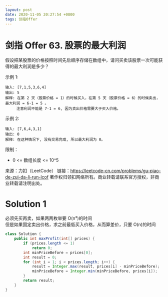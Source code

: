 ```yaml
---
layout: post
date: 2020-11-05 20:27:54 +0800
tags: 剑指Offer
---
```


# 剑指 Offer 63. 股票的最大利润

假设把某股票的价格按照时间先后顺序存储在数组中，请问买卖该股票一次可能获得的最大利润是多少？

示例 1:
```
输入: [7,1,5,3,6,4]
输出: 5
解释: 在第 2 天（股票价格 = 1）的时候买入，在第 5 天（股票价格 = 6）的时候卖出，最大利润 = 6-1 = 5 。
     注意利润不能是 7-1 = 6, 因为卖出价格需要大于买入价格。
```
示例 2:
```
输入: [7,6,4,3,1]
输出: 0
解释: 在这种情况下, 没有交易完成, 所以最大利润为 0。
```
限制：
+ 0 <= 数组长度 <= 10^5

来源：力扣（LeetCode）
链接：https://leetcode-cn.com/problems/gu-piao-de-zui-da-li-run-lcof
著作权归领扣网络所有。商业转载请联系官方授权，非商业转载请注明出处。

# Solution 1
必须先买再卖，如果两两枚举要 O(n²)的时间  
但是如果固定卖出价格，求之前最低买入价格，从而算差价，只要 O(n)的时间  
``` java
class Solution {
    public int maxProfit(int[] prices) {
        if (prices.length <= 1)
            return 0;
        int minPriceBefore = prices[0];
        int result = 0;
        for (int i = 1; i < prices.length; i++) {
            result = Integer.max(result, prices[i] - minPriceBefore);
            minPriceBefore = Integer.min(minPriceBefore, prices[i]);
        }
        return result;
    }
}
```